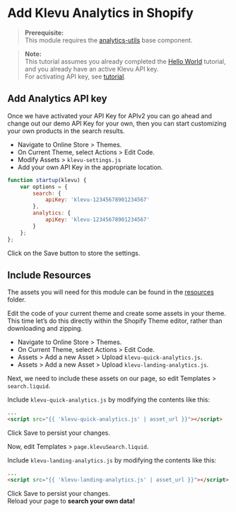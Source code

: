 # Add Klevu Analytics in Shopify

> **Prerequisite:**  
> This module requires the [analytics-utils](/components/analytics-utils) base component.

>**Note:**  
>This tutorial assumes you already completed the [Hello World](/getting-started/1-hello-world/custom) tutorial, and you already have an active Klevu API key.  
>For activating API key, see [tutorial](/getting-started/5-your-api-key/shopify).  

## Add Analytics API key

Once we have activated your API Key for APIv2 you can go ahead and change out
our demo API Key for your own, then you can start customizing your own products
in the search results.

- Navigate to Online Store > Themes.
- On Current Theme, select Actions > Edit Code.
- Modify Assets > `klevu-settings.js`
- Add your own API Key in the appropriate location.

```js
function startup(klevu) {
    var options = {
        search: {
            apiKey: 'klevu-12345678901234567'
        },
        analytics: {
            apiKey: 'klevu-12345678901234567'
        }
    };
};
```

Click on the Save button to store the settings.

## Include Resources

The assets you will need for this module can be found in the [resources](/getting-started/6-analytics/resources) folder. 

Edit the code of your current theme and create some assets in your theme.
This time let’s do this directly within the Shopify Theme editor, rather than downloading and zipping.

- Navigate to Online Store > Themes.
- On Current Theme, select Actions > Edit Code.
- Assets > Add a new Asset > Upload `klevu-quick-analytics.js`.
- Assets > Add a new Asset > Upload `klevu-landing-analytics.js`.
  
Next, we need to include these assets on our page,
so edit Templates > `search.liquid`.  

Include `klevu-quick-analytics.js` by modifying the contents like this:  

```html
...
<script src="{{ 'klevu-quick-analytics.js' | asset_url }}"></script>
```

Click Save to persist your changes.

Now, edit Templates > `page.klevuSearch.liquid`. 

Include `klevu-landing-analytics.js` by modifying the contents like this:  
```html
...
<script src="{{ 'klevu-landing-analytics.js' | asset_url }}"></script>
```

Click Save to persist your changes.  
Reload your page to **search your own data!**